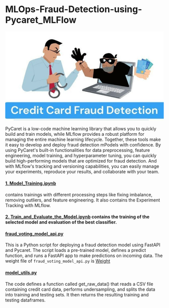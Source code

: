 # **MLOps-Fraud-Detection-using-Pycaret_MLFlow**

![Credit Card Fraud](Credit%20card_fraud.jpg)

 PyCaret is a low-code machine learning library that allows you to quickly build and train models, while MLflow provides a robust platform for managing the entire machine learning lifecycle.
 Together, these tools make it easy to develop and deploy fraud detection mPodels with confidence. By using PyCaret's built-in functionalities for data preprocessing, feature engineering, model training, and hyperparameter tuning, you can quickly build high-performing models that are optimized for fraud detection. And with MLflow's tracking and versioning capabilities, you can easily manage your experiments, reproduce your results, and collaborate with your team.

#### [1. Model_Training.ipynb](1.%20Model_Training.ipynb) 
contains trainings with different processing steps like fixing imbalance, removing outliers, and feature engineering. It also contains the Experiment Tracking with MLflow.

#### [2. Train_and_Evaluate_the_Model.ipynb](2.%20Train_and_Evaluate_the_Model.ipynb) contains the training of the selected model and evaluation of the best classifier.


#### [fraud_voting_model_api.py](fraud_voting_model_api.py)
This is a Python script for deploying a fraud detection model using FastAPI and Pycaret. The script loads a pre-trained model, defines a predict function, and runs a FastAPI app to make predictions on incoming data. The weight file of `fraud_voting_model_api.py` is
[Weight](fraud_voting_model_api.pkl)


#### [model_utils.py](model_utils.py)
The code defines a function called get_raw_data() that reads a CSV file containing credit card data, performs undersampling, and splits the data into training and testing sets. It then returns the resulting training and testing dataframes.